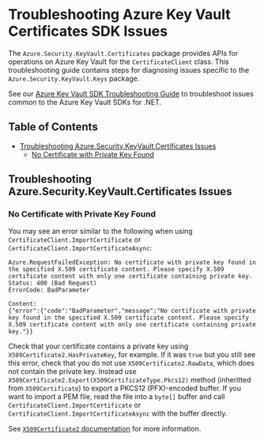 # Troubleshooting Azure Key Vault Certificates SDK Issues

The `Azure.Security.KeyVault.Certificates` package provides APIs for operations on Azure Key Vault for the
`CertificateClient` class. This troubleshooting guide contains steps for diagnosing issues specific to the
`Azure.Security.KeyVault.Keys` package.

See our [Azure Key Vault SDK Troubleshooting Guide](https://github.com/Azure/azure-sdk-for-net/blob/main/sdk/keyvault/TROUBLESHOOTING.md)
to troubleshoot issues common to the Azure Key Vault SDKs for .NET.

## Table of Contents

* [Troubleshooting Azure.Security.KeyVault.Certificates Issues](#troubleshooting-azure.security.keyvault.certificates-issues)
  * [No Certificate with Private Key Found](#no-certificate-with-private-key-found)

## Troubleshooting Azure.Security.KeyVault.Certificates Issues

### No Certificate with Private Key Found

You may see an error similar to the following when using `CertificateClient.ImportCertificate` or
`CertificateClient.ImportCertificateAsync`:

```text
Azure.RequestFailedException: No certificate with private key found in the specified X.509 certificate content. Please specify X.509 certificate content with only one certificate containing private key.
Status: 400 (Bad Request)
ErrorCode: BadParameter

Content:
{"error":{"code":"BadParameter","message":"No certificate with private key found in the specified X.509 certificate content. Please specify X.509 certificate content with only one certificate containing private key."}}

```

Check that your certificate contains a private key using `X509Certificate2.HasPrivateKey`, for example. If it was `true`
but you still see this error, check that you do not use `X509Certificate2.RawData`, which does not contain the
private key. Instead use `X509Certificate2.Export(X509CertificateType.Pkcs12)` method (inheritted from `X509Certificate`)
to export a PKCS12 (PFX)-encoded buffer. If you want to import a PEM file, read the file into a `byte[]` buffer and call
`CertificateClient.ImportCertificate` or `CertificateClient.ImportCertificateAsync` with the buffer directly.

See [`X509Certificate2` documentation](https://docs.microsoft.com/dotnet/api/system.security.cryptography.x509certificates.x509certificate2)
for more information.
